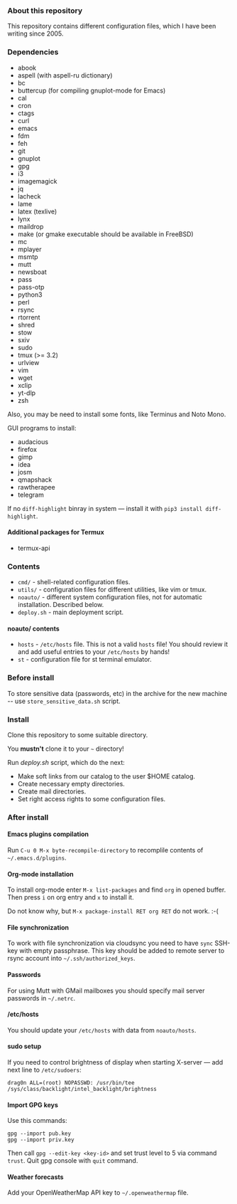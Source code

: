 ### About this repository

This repository contains different configuration files, which I have been writing since 2005.

### Dependencies

* abook
* aspell (with aspell-ru dictionary)
* bc
* buttercup (for compiling gnuplot-mode for Emacs)
* cal
* cron
* ctags
* curl
* emacs
* fdm
* feh
* git
* gnuplot
* gpg
* i3
* imagemagick
* jq
* lacheck
* lame
* latex (texlive)
* lynx
* maildrop
* make (or gmake executable should be available in FreeBSD)
* mc
* mplayer
* msmtp
* mutt
* newsboat
* pass
* pass-otp
* python3
* perl
* rsync
* rtorrent
* shred
* stow
* sxiv
* sudo
* tmux (>= 3.2)
* urlview
* vim
* wget
* xclip
* yt-dlp
* zsh

Also, you may be need to install some fonts, like Terminus and Noto Mono.

GUI programs to install:
* audacious
* firefox
* gimp
* idea
* josm
* qmapshack
* rawtherapee
* telegram

If no `diff-highlight` binray in system — install it with `pip3 install diff-highlight`.

#### Additional packages for Termux

* termux-api

### Contents

* `cmd/` - shell-related configuration files.
* `utils/` - configuration files for different utilities, like vim or tmux.
* `noauto/` - different system configuration files, not for automatic installation. Described below.
* `deploy.sh` - main deployment script.

#### noauto/ contents

* `hosts` - `/etc/hosts` file. This is not a valid `hosts` file! You should review it and add useful entries to your `/etc/hosts` by hands!
* `st` - configuration file for st terminal emulator.

### Before install

To store sensitive data (passwords, etc) in the archive for the new machine -- use `store_sensitive_data.sh` script.

### Install

Clone this repository to some suitable directory.

You **mustn't** clone it to your `~` directory!

Run *deploy.sh* script, which do the next:
* Make soft links from our catalog to the user $HOME catalog.
* Create necessary empty directories.
* Create mail directories.
* Set right access rights to some configuration files.

### After install

#### Emacs plugins compilation

Run `C-u 0 M-x byte-recompile-directory` to recomplile contents of `~/.emacs.d/plugins`.

#### Org-mode installation

To install org-mode enter `M-x list-packages` and find `org` in opened buffer. Then press `i` on org entry and `x` to install it.

Do not know why, but `M-x package-install RET org RET` do not work. :-(

#### File synchronization

To work with file synchronization via cloudsync you need to have `sync` SSH-key with empty passphrase. This key should be added to remote server to rsync account into
`~/.ssh/authorized_keys`.

#### Passwords

For using Mutt with GMail mailboxes you should specify mail server passwords in `~/.netrc`.

#### /etc/hosts

You should update your `/etc/hosts` with data from `noauto/hosts`.

#### sudo setup

If you need to control brightness of display when starting X-server — add next line to `/etc/sudoers`:

```
drag0n ALL=(root) NOPASSWD: /usr/bin/tee /sys/class/backlight/intel_backlight/brightness
```

#### Import GPG keys

Use this commands:
```
gpg --import pub.key
gpg --import priv.key
```

Then call `gpg --edit-key <key-id>` and set trust level to 5 via command `trust`. Quit gpg console with `quit` command.

#### Weather forecasts

Add your OpenWeatherMap API key to `~/.openweathermap` file.

